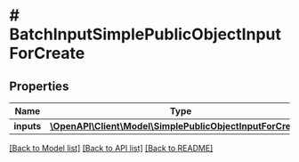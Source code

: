 # # BatchInputSimplePublicObjectInputForCreate

## Properties

Name | Type | Description | Notes
------------ | ------------- | ------------- | -------------
**inputs** | [**\OpenAPI\Client\Model\SimplePublicObjectInputForCreate[]**](SimplePublicObjectInputForCreate.md) |  |

[[Back to Model list]](../../README.md#models) [[Back to API list]](../../README.md#endpoints) [[Back to README]](../../README.md)
